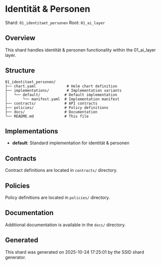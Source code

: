 # Identität & Personen

Shard: `01_identitaet_personen`
Root: `01_ai_layer`

## Overview

This shard handles identität & personen functionality within the 01_ai_layer layer.

## Structure

```
01_identitaet_personen/
├── chart.yaml              # Helm chart definition
├── implementations/        # Implementation variants
│   └── default/           # Default implementation
│       └── manifest.yaml  # Implementation manifest
├── contracts/             # API contracts
├── policies/              # Policy definitions
├── docs/                  # Documentation
└── README.md              # This file
```

## Implementations

- **default**: Standard implementation for identität & personen

## Contracts

Contract definitions are located in `contracts/` directory.

## Policies

Policy definitions are located in `policies/` directory.

## Documentation

Additional documentation is available in the `docs/` directory.

## Generated

This shard was generated on 2025-10-24 17:25:01 by the SSID shard generator.
